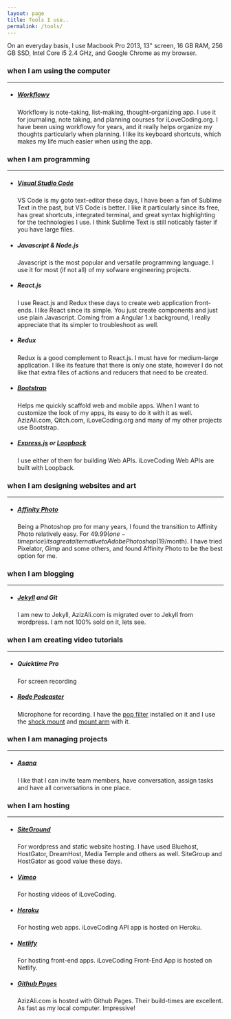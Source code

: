 ```yaml
---
layout: page
title: Tools I use..
permalink: /tools/
---
```


On an everyday basis, I use Macbook Pro 2013, 13" screen, 16 GB RAM, 256 GB SSD, Intel Core i5 2.4 GHz, and Google Chrome as my browser.

### when I am **using the computer**
---
- ##### [Workflowy](https://workflowy.com/)
  Workflowy is note-taking, list-making, thought-organizing app. I use it for journaling, note taking, and planning courses for iLoveCoding.org. I have been using workflowy for years, and it really helps organize my thoughts particularly when planning. I like its keyboard shortcuts, which makes my life much easier when using the app.

### when I am **programming**
---
- ##### [Visual Studio Code](https://code.visualstudio.com/)
  VS Code is my goto text-editor these days, I have been a fan of Sublime Text in the past, but VS Code is better. I like it particularly since its free, has great shortcuts, integrated terminal, and great syntax highlighting for the technologies I use. I think Sublime Text is still noticably faster if you have large files.

- ##### Javascript & Node.js
  Javascript is the most popular and versatile programming language. I use it for most (if not all) of my sofware engineering projects.

- ##### React.js
  I use React.js and Redux these days to create web application front-ends. I like React since its simple. You just create components and just use plain Javascript. Coming from a Angular 1.x background, I really appreciate that its simpler to troubleshoot as well.

- ##### Redux
  Redux is a good complement to React.js. I must have for medium-large application. I like its feature that there is only one state, however I do not like that extra files of actions and reducers that need to be created.

- ##### [Bootstrap](https://getbootstrap.com/)
  Helps me quickly scaffold web and mobile apps. When I want to customize the look of my apps, its easy to do it with it as well. AzizAli.com, Qitch.com, iLoveCoding.org and many of my other projects use Bootstrap.

- ##### [Express.js](https://expressjs.com) or [Loopback](https://loopback.io/)
  I use either of them for building Web APIs. iLoveCoding Web APIs are built with Loopback.

### when I am **designing websites and art**
---

- ##### [Affinity Photo](https://affinity.serif.com/en-us/photo/)
  Being a Photoshop pro for many years, I found the transition to Affinity Photo relatively easy. For $49.99 (one-time price) its a great alternative to Adobe Photoshop ($19/month). I have tried Pixelator, Gimp and some others, and found Affinity Photo to be the best option for me.

### when I am **blogging**
---

- ##### [Jekyll](https://jekyllrb.com/) and Git
  I am new to Jekyll, AzizAli.com is migrated over to Jekyll from wordpress. I am not 100% sold on it, lets see.

### when I am **creating video tutorials**
---

- ##### Quicktime Pro
  For screen recording

- ##### [Rode Podcaster](https://www.amazon.com/Rode-Podcaster-USB-Dynamic-Microphone/dp/B000JM46FY)
  Microphone for recording. I have the [pop filter](https://www.amazon.com/Rode-WS2-Filter-Wind-Shield/dp/B0002DUVU4/ref=pd_lpo_vtph_267_lp_img_3?_encoding=UTF8&psc=1&refRID=DEJN5RE0KCJ97B6CFPKN) installed on it and I use the [shock mount](https://www.amazon.com/Rode-PSM-1-Shockmount-Podcaster/dp/B000WA8KYG/ref=pd_bxgy_267_img_2?_encoding=UTF8&pd_rd_i=B000WA8KYG&pd_rd_r=DEJN5RE0KCJ97B6CFPKN&pd_rd_w=Hn7XL&pd_rd_wg=qS8lJ&psc=1&refRID=DEJN5RE0KCJ97B6CFPKN) and [mount arm](https://www.amazon.com/RODE-Swivel-Mount-Studio-Microphone/dp/B001D7UYBO/ref=pd_bxgy_267_img_2?_encoding=UTF8&pd_rd_i=B001D7UYBO&pd_rd_r=KAKW9XM43HA1P6SPZ9FW&pd_rd_w=3ixig&pd_rd_wg=ctCb4&psc=1&refRID=KAKW9XM43HA1P6SPZ9FW) with it.

### when I am **managing projects**
---

- ##### [Asana](https://asana.com)
  I like that I can invite team members, have conversation, assign tasks and have all conversations in one place.

### when I am **hosting**
---

- ##### [SiteGround](https://siteground.com)
  For wordpress and static website hosting. I have used Bluehost, HostGator, DreamHost, Media Temple and others as well. SiteGroup and HostGator as good value these days.

- ##### [Vimeo](https://vimeo.com)
  For hosting videos of iLoveCoding.

- ##### [Heroku](https://heroku.com)
  For hosting web apps. iLoveCoding API app is hosted on Heroku.

- ##### [Netlify](https://netlify.com)
  For hosting front-end apps. iLoveCoding Front-End App is hosted on Netlify.

- ##### [Github Pages](https://pages.github.com/)
  AzizAli.com is hosted with Github Pages. Their build-times are excellent. As fast as my local computer. Impressive!